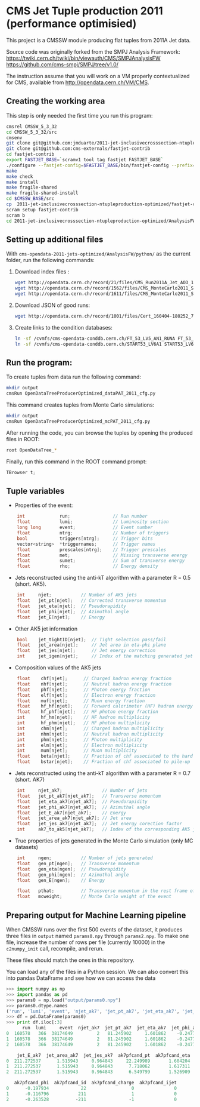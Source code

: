 # CMS Jet Tuple production 2011 (performance optimisied)

This project is a CMSSW module producing flat tuples from 2011A Jet data.

Source code was originally forked from the SMPJ Analysis Framework: 
https://twiki.cern.ch/twiki/bin/viewauth/CMS/SMPJAnalysisFW  
https://github.com/cms-smpj/SMPJ/tree/v1.0/

The instruction assume that you will work on a VM properly contextualized for CMS, available from http://opendata.cern.ch/VM/CMS.

## Creating the working area

This step is only needed the first time you run this program:
```bash
cmsrel CMSSW_5_3_32
cd CMSSW_5_3_32/src
cmsenv
git clone git@github.com:jmduarte/2011-jet-inclusivecrosssection-ntupleproduction-optimized.
git clone git@github.com:cms-externals/fastjet-contrib
cd fastjet-contrib
export FASTJET_BASE=`scramv1 tool tag fastjet FASTJET_BASE`
./configure --fastjet-config=$FASTJET_BASE/bin/fastjet-config --prefix=$PWD CXXFLAGS="-I$FASTJET_BASE/include -I$FASTJET_BASE/tools"
make
make check
make install
make fragile-shared
make fragile-shared-install
cd $CMSSW_BASE/src
cp  2011-jet-inclusivecrosssection-ntupleproduction-optimized/fastjet-contrib.xml $CMSSW_BASE/config/toolbox/$SCRAM_ARCH/tools/selected/fastjet-contrib.xml
scram setup fastjet-contrib
scram b
cd 2011-jet-inclusivecrosssection-ntupleproduction-optimized/AnalysisFW/python/
```

## Setting up additional files

With `cms-opendata-2011-jets-optimized/AnalysisFW/python/` as the current folder, run the following commands:

1. Download index files : 
    
    ```bash
    wget http://opendata.cern.ch/record/21/files/CMS_Run2011A_Jet_AOD_12Oct2013-v1_20000_file_index.txt
    wget http://opendata.cern.ch/record/1562/files/CMS_MonteCarlo2011_Summer11LegDR_QCD_Pt-80to120_TuneZ2_7TeV_pythia6_AODSIM_PU_S13_START53_LV6-v1_00000_file_index.txt 
	wget http://opendata.cern.ch/record/1611/files/CMS_MonteCarlo2011_Summer11LegDR_W1Jet_TuneZ2_7TeV-madgraph-tauola_AODSIM_PU_S13_START53_LV6-v1_00000_file_index.txt
    ```
    
2. Download JSON of good runs:

    ```bash
    wget http://opendata.cern.ch/record/1001/files/Cert_160404-180252_7TeV_ReRecoNov08_Collisions11_JSON.txt
    ```
    
3. Create links to the condition databases:

    ```bash
    ln -sf /cvmfs/cms-opendata-conddb.cern.ch/FT_53_LV5_AN1_RUNA FT_53_LV5_AN1     
    ln -sf /cvmfs/cms-opendata-conddb.cern.ch/START53_LV6A1 START53_LV6A1
    ```
    
## Run the program:
To create tuples from data run the following command:

```bash
mkdir output
cmsRun OpenDataTreeProducerOptimized_dataPAT_2011_cfg.py
```
    
This command creates tuples from Monte Carlo simulations:

```bash
mkdir output
cmsRun OpenDataTreeProducerOptimized_mcPAT_2011_cfg.py
```
 
After running the code, you can browse the tuples by opening the produced files in ROOT:

```bash
root OpenDataTree_*
```
 
Finally, run this command in the ROOT command prompt:

```cpp
TBrowser t;
```
 


## Tuple variables

* Properties of the event:

```cpp
    int             run;                // Run number
    float           lumi;               // Luminosity section
    long long       event;              // Event number
    float           ntrg;               // Number of triggers
    bool            triggers[ntrg];     // Trigger bits
    vector<string>  *triggernames;      // Trigger names
    float           prescales[ntrg];    // Trigger prescales
    float           met;                // Missing transverse energy
    float           sumet;              // Sum of transverse energy
    float           rho;                // Energy density
```


* Jets reconstructed using the anti-kT algorithm with a parameter R = 0.5 (short. AK5).

```cpp
    int     njet;           // Number of AK5 jets
    float   jet_pt[njet];   // Corrected transverse momentum
    float   jet_eta[njet];  // Pseudorapidity
    float   jet_phi[njet];  // Azimuthal angle
    float   jet_E[njet];    // Energy
```

* Other AK5 jet information

```cpp
    bool    jet_tightID[njet];  // Tight selection pass/fail
    float   jet_area[njet];     // Jet area in eta-phi plane
    float   jet_jes[njet];      // Jet energy correction
    int     jet_igen[njet];     // Index of the matching generated jet
```

* Composition values of the AK5 jets

```cpp
    float    chf[njet];      // Charged hadron energy fraction
    float    nhf[njet];      // Neutral hadron energy fraction
    float    phf[njet];      // Photon energy fraction
    float    elf[njet];      // Electron energy fraction
    float    muf[njet];      // Muon energy fraction
    float    hf_hf[njet];    // Forward calorimeter (HF) hadron energy fraction
    float    hf_phf[njet];   // HF photon energy fraction
    int      hf_hm[njet];    // HF hadron multiplicity
    int      hf_phm[njet];   // HF photon multiplicity
    int      chm[njet];      // Charged hadron multiplicity
    int      nhm[njet];      // Neutral hadron multiplicity
    int      phm[njet];      // Photon multiplicity
    int      elm[njet];      // Electron multiplicity
    int      mum[njet];      // Muon multiplicity
    float    beta[njet];     // Fraction of chf associated to the hard process
    float    bstar[njet];    // Fraction of chf associated to pile-up
```

* Jets reconstructed using the anti-kT algorithm with a parameter R = 0.7 (short. AK7)

```cpp
    int     njet_ak7;               // Number of jets
    float   jet_pt_ak7[njet_ak7];   // Transverse momentum
    float   jet_eta_ak7[njet_ak7];  // Pseudorapidity
    float   jet_phi_ak7[njet_ak7];  // Azimuthal angle
    float   jet_E_ak7[njet_ak7];    // Energy
    float   jet_area_ak7[njet_ak7]; // Jet area
    float   jet_jes_ak7[njet_ak7];  // Jet energy corection factor
    int     ak7_to_ak5[njet_ak7];   // Index of the corresponding AK5 jet 
```

* True properties of jets generated in the Monte Carlo simulation (only MC datasets)

```cpp
    int     ngen;           // Number of jets generated
    float   gen_pt[ngen];   // Transverse momentum
    float   gen_eta[ngen];  // Pseudorapidity
    float   gen_phi[ngen];  // Azimuthal angle
    float   gen_E[ngen];    // Energy

    float   pthat;          // Transverse momentum in the rest frame of the hard interaction
    float   mcweight;       // Monte Carlo weight of the event
```



## Preparing output for Machine Learning pipeline

When CMSSW runs over the first 500 events of the dataset, it produces three files in `output` named `params0.npy` through `params2.npy`. To make one file, increase the number of rows per file (currently 10000) in the `c2numpy_init` call, recompile, and rerun.

These files should match the ones in this repository.

You can load any of the files in a Python session. We can also convert this into pandas DataFrame and see how we can access the data

```python
>>> import numpy as np
>>> import pandas as pd
>>> params0 = np.load("output/params0.npy")
>>> params0.dtype.names
('run', 'lumi', 'event', 'njet_ak7', 'jet_pt_ak7', 'jet_eta_ak7', 'jet_phi_ak7', 'jet_E_ak7', 'jet_area_ak7', 'jet_jes_ak7', 'ak7pfcand_pt', 'ak7pfcand_eta', 'ak7pfcand_phi', 'ak7pfcand_id', 'ak7pfcand_charge', 'ak7pfcand_ijet')
>>> df = pd.DataFrame(params0)
>>> print df.iloc[:3]
      run  lumi     event  njet_ak7  jet_pt_ak7  jet_eta_ak7  jet_phi_ak7  \
0  160578   366  38174649         2   81.245902     1.601862    -0.247781   
1  160578   366  38174649         2   81.245902     1.601862    -0.247781   
2  160578   366  38174649         2   81.245902     1.601862    -0.247781   

    jet_E_ak7  jet_area_ak7  jet_jes_ak7  ak7pfcand_pt  ak7pfcand_eta  \
0  211.272537      1.515943     0.964843     22.249989       1.604204   
1  211.272537      1.515943     0.964843      7.718062       1.617311   
2  211.272537      1.515943     0.964843      6.549799       1.526909   

   ak7pfcand_phi  ak7pfcand_id  ak7pfcand_charge  ak7pfcand_ijet  
0      -0.197934            22                 0               0  
1      -0.116796           211                 1               0  
2      -0.263528          -211                -1               0  
```
